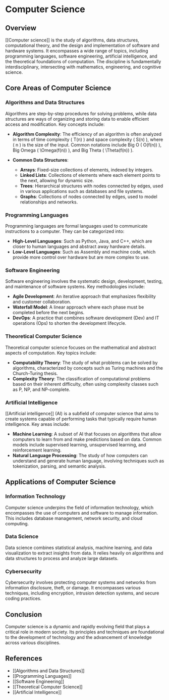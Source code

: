 
# Computer Science

## Overview
[[Computer science]] is the study of algorithms, data structures, computational theory, and the design and implementation of software and hardware systems. It encompasses a wide range of topics, including programming languages, software engineering, artificial intelligence, and the theoretical foundations of computation. The discipline is fundamentally interdisciplinary, intersecting with mathematics, engineering, and cognitive science.

## Core Areas of Computer Science

### Algorithms and Data Structures
Algorithms are step-by-step procedures for solving problems, while data structures are ways of organizing and storing data to enable efficient access and modification. Key concepts include:

- **Algorithm Complexity**: The efficiency of an algorithm is often analyzed in terms of time complexity \( T(n) \) and space complexity \( S(n) \), where \( n \) is the size of the input. Common notations include Big O \( O(f(n)) \), Big Omega \( \Omega(f(n)) \), and Big Theta \( \Theta(f(n)) \).

- **Common Data Structures**:
  - **Arrays**: Fixed-size collections of elements, indexed by integers.
  - **Linked Lists**: Collections of elements where each element points to the next, allowing for dynamic size.
  - **Trees**: Hierarchical structures with nodes connected by edges, used in various applications such as databases and file systems.
  - **Graphs**: Collections of nodes connected by edges, used to model relationships and networks.

### Programming Languages
Programming languages are formal languages used to communicate instructions to a computer. They can be categorized into:

- **High-Level Languages**: Such as Python, Java, and C++, which are closer to human languages and abstract away hardware details.
- **Low-Level Languages**: Such as Assembly and machine code, which provide more control over hardware but are more complex to use.

### Software Engineering
Software engineering involves the systematic design, development, testing, and maintenance of software systems. Key methodologies include:

- **Agile Development**: An iterative approach that emphasizes flexibility and customer collaboration.
- **Waterfall Model**: A linear approach where each phase must be completed before the next begins.
- **DevOps**: A practice that combines software development (Dev) and IT operations (Ops) to shorten the development lifecycle.

### Theoretical Computer Science
Theoretical computer science focuses on the mathematical and abstract aspects of computation. Key topics include:

- **Computability Theory**: The study of what problems can be solved by algorithms, characterized by concepts such as Turing machines and the Church-Turing thesis.
- **Complexity Theory**: The classification of computational problems based on their inherent difficulty, often using complexity classes such as P, NP, and NP-complete.

### Artificial Intelligence
[[Artificial intelligence]] (AI) is a subfield of computer science that aims to create systems capable of performing tasks that typically require human intelligence. Key areas include:

- **Machine Learning**: A subset of AI that focuses on algorithms that allow computers to learn from and make predictions based on data. Common models include supervised learning, unsupervised learning, and reinforcement learning.
- **Natural Language Processing**: The study of how computers can understand and generate human language, involving techniques such as tokenization, parsing, and semantic analysis.

## Applications of Computer Science

### Information Technology
Computer science underpins the field of information technology, which encompasses the use of computers and software to manage information. This includes database management, network security, and cloud computing.

### Data Science
Data science combines statistical analysis, machine learning, and data visualization to extract insights from data. It relies heavily on algorithms and data structures to process and analyze large datasets.

### Cybersecurity
Cybersecurity involves protecting computer systems and networks from information disclosure, theft, or damage. It encompasses various techniques, including encryption, intrusion detection systems, and secure coding practices.

## Conclusion
Computer science is a dynamic and rapidly evolving field that plays a critical role in modern society. Its principles and techniques are foundational to the development of technology and the advancement of knowledge across various disciplines.

## References
- [[Algorithms and Data Structures]]
- [[Programming Languages]]
- [[Software Engineering]]
- [[Theoretical Computer Science]]
- [[Artificial Intelligence]]
